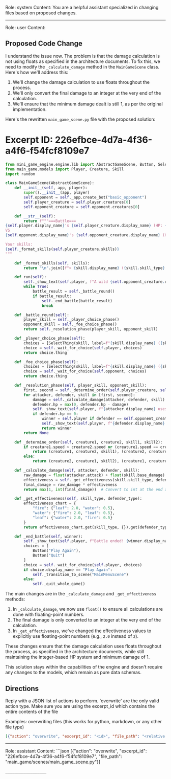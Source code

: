 Role: system
Content: You are a helpful assistant specialized in changing files based on proposed changes.
__________________
Role: user
Content: 
## Proposed Code Change
I understand the issue now. The problem is that the damage calculation is not using floats as specified in the architecture documents. To fix this, we need to modify the `_calculate_damage` method in the `MainGameScene` class. Here's how we'll address this:

1. We'll change the damage calculation to use floats throughout the process.
2. We'll only convert the final damage to an integer at the very end of the calculation.
3. We'll ensure that the minimum damage dealt is still 1, as per the original implementation.

Here's the rewritten `main_game_scene.py` file with the proposed solution:

# Excerpt ID: 226efbce-4d7a-4f36-a4f6-f54fcf8109e7
```python main_game/scenes/main_game_scene.py
from mini_game_engine.engine.lib import AbstractGameScene, Button, SelectThing
from main_game.models import Player, Creature, Skill
import random

class MainGameScene(AbstractGameScene):
    def __init__(self, app, player):
        super().__init__(app, player)
        self.opponent = self._app.create_bot("basic_opponent")
        self.player_creature = self.player.creatures[0]
        self.opponent_creature = self.opponent.creatures[0]

    def __str__(self):
        return f"""===Battle===
{self.player.display_name}'s {self.player_creature.display_name} (HP: {self.player_creature.hp}/{self.player_creature.max_hp})
VS
{self.opponent.display_name}'s {self.opponent_creature.display_name} (HP: {self.opponent_creature.hp}/{self.opponent_creature.max_hp})

Your skills:
{self._format_skills(self.player_creature.skills)}
"""

    def _format_skills(self, skills):
        return "\n".join([f"> {skill.display_name} ({skill.skill_type} type, {skill.base_damage} damage)" for skill in skills])

    def run(self):
        self._show_text(self.player, f"A wild {self.opponent_creature.display_name} appears!")
        while True:
            battle_result = self._battle_round()
            if battle_result:
                self._end_battle(battle_result)
                break

    def _battle_round(self):
        player_skill = self._player_choice_phase()
        opponent_skill = self._foe_choice_phase()
        return self._resolution_phase(player_skill, opponent_skill)

    def _player_choice_phase(self):
        choices = [SelectThing(skill, label=f"{skill.display_name} ({skill.skill_type} type, {skill.base_damage} damage)") for skill in self.player_creature.skills]
        choice = self._wait_for_choice(self.player, choices)
        return choice.thing

    def _foe_choice_phase(self):
        choices = [SelectThing(skill, label=f"{skill.display_name} ({skill.skill_type} type, {skill.base_damage} damage)") for skill in self.opponent_creature.skills]
        choice = self._wait_for_choice(self.opponent, choices)
        return choice.thing

    def _resolution_phase(self, player_skill, opponent_skill):
        first, second = self._determine_order(self.player_creature, self.opponent_creature, player_skill, opponent_skill)
        for attacker, defender, skill in [first, second]:
            damage = self._calculate_damage(attacker, defender, skill)
            defender.hp = max(0, defender.hp - damage)
            self._show_text(self.player, f"{attacker.display_name} uses {skill.display_name} and deals {damage} damage to {defender.display_name}!")
            if defender.hp == 0:
                winner = self.player if defender == self.opponent_creature else self.opponent
                self._show_text(self.player, f"{defender.display_name} fainted! {winner.display_name} wins!")
                return winner
        return None

    def _determine_order(self, creature1, creature2, skill1, skill2):
        if creature1.speed > creature2.speed or (creature1.speed == creature2.speed and random.choice([True, False])):
            return (creature1, creature2, skill1), (creature2, creature1, skill2)
        else:
            return (creature2, creature1, skill2), (creature1, creature2, skill1)

    def _calculate_damage(self, attacker, defender, skill):
        raw_damage = float(attacker.attack) + float(skill.base_damage) - float(defender.defense)
        effectiveness = self._get_effectiveness(skill.skill_type, defender.creature_type)
        final_damage = raw_damage * effectiveness
        return max(1, int(final_damage))  # Convert to int at the end and ensure at least 1 damage

    def _get_effectiveness(self, skill_type, defender_type):
        effectiveness_chart = {
            "fire": {"leaf": 2.0, "water": 0.5},
            "water": {"fire": 2.0, "leaf": 0.5},
            "leaf": {"water": 2.0, "fire": 0.5}
        }
        return effectiveness_chart.get(skill_type, {}).get(defender_type, 1.0)

    def _end_battle(self, winner):
        self._show_text(self.player, f"Battle ended! {winner.display_name} is victorious!")
        choices = [
            Button("Play Again"),
            Button("Quit")
        ]
        choice = self._wait_for_choice(self.player, choices)
        if choice.display_name == "Play Again":
            self._transition_to_scene("MainMenuScene")
        else:
            self._quit_whole_game()
```

The main changes are in the `_calculate_damage` and `_get_effectiveness` methods:

1. In `_calculate_damage`, we now use `float()` to ensure all calculations are done with floating-point numbers.
2. The final damage is only converted to an integer at the very end of the calculation.
3. In `_get_effectiveness`, we've changed the effectiveness values to explicitly use floating-point numbers (e.g., `2.0` instead of `2`).

These changes ensure that the damage calculation uses floats throughout the process, as specified in the architecture documents, while still maintaining the integer-based HP system and minimum damage of 1.

This solution stays within the capabilities of the engine and doesn't require any changes to the models, which remain as pure data schemas.

## Directions
Reply with a JSON list of actions to perform. 'overwrite' are the only valid action type. 
Make sure you are using the excerpt_id which contains the entire contents of the file

Examples:
overwriting files (this works for python, markdown, or any other file type)
```json output_example1
[{"action": "overwrite", "excerpt_id": "<id>", "file_path": "<relative file path>"}]
```

__________________
Role: assistant
Content: ```json
[{"action": "overwrite", "excerpt_id": "226efbce-4d7a-4f36-a4f6-f54fcf8109e7", "file_path": "main_game/scenes/main_game_scene.py"}]
```
__________________
